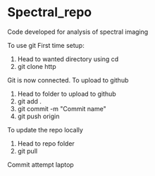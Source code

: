 # Spectral_repo
Code developed for analysis of spectral imaging

To use git 
First time setup:

1. Head to wanted directory using cd
2. git clone http

Git is now connected.
To upload to github 

1. Head to folder to upload to github
2. git add .
3. git commit -m "Commit name"
4. git push origin 

To update the repo locally 

1. Head to repo folder
2. git pull

Commit attempt laptop